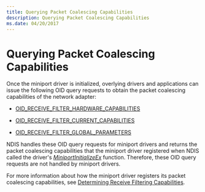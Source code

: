```yaml
---
title: Querying Packet Coalescing Capabilities
description: Querying Packet Coalescing Capabilities
ms.date: 04/20/2017
---
```


# Querying Packet Coalescing Capabilities


Once the miniport driver is initialized, overlying drivers and applications can issue the following OID query requests to obtain the packet coalescing capabilities of the network adapter:

-   [OID\_RECEIVE\_FILTER\_HARDWARE\_CAPABILITIES](./oid-receive-filter-hardware-capabilities.md)

-   [OID\_RECEIVE\_FILTER\_CURRENT\_CAPABILITIES](./oid-receive-filter-current-capabilities.md)

-   [OID\_RECEIVE\_FILTER\_GLOBAL\_PARAMETERS](./oid-receive-filter-global-parameters.md)

NDIS handles these OID query requests for miniport drivers and returns the packet coalescing capabilities that the miniport driver registered when NDIS called the driver's [*MiniportInitializeEx*](/windows-hardware/drivers/ddi/ndis/nc-ndis-miniport_initialize) function. Therefore, these OID query requests are not handled by miniport drivers.

For more information about how the miniport driver registers its packet coalescing capabilities, see [Determining Receive Filtering Capabilities](determining-receive-filtering-capabilities.md).

 

